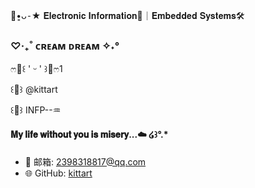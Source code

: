 🫧•͈ᴗ⁃★
𝐄𝐥𝐞𝐜𝐭𝐫𝐨𝐧𝐢𝐜 𝐈𝐧𝐟𝐨𝐫𝐦𝐚𝐭𝐢𝐨𝐧📡｜𝐄𝐦𝐛𝐞𝐝𝐝𝐞𝐝 𝐒𝐲𝐬𝐭𝐞𝐦𝐬🛠️

### ♡‧₊˚ ᴄʀᴇᴀᴍ ᴅʀᴇᴀᴍ ✧˖°
ෆ🍪꒰ ' ᵕ ' ꒱🧁ෆ1

꒰🍪꒱ @kittart

꒰🍮꒱ INFP--♒

#### 𝐌𝐲 𝐥𝐢𝐟𝐞 𝐰𝐢𝐭𝐡𝐨𝐮𝐭 𝐲𝐨𝐮 𝐢𝐬 𝐦𝐢𝐬𝐞𝐫𝐲...☁️ ໒꒱°.*
- 📧 邮箱: [2398318817@qq.com](mailto:2398318817@qq.com)
- 🌐 GitHub: [kittart](https://github.com/kittart)

